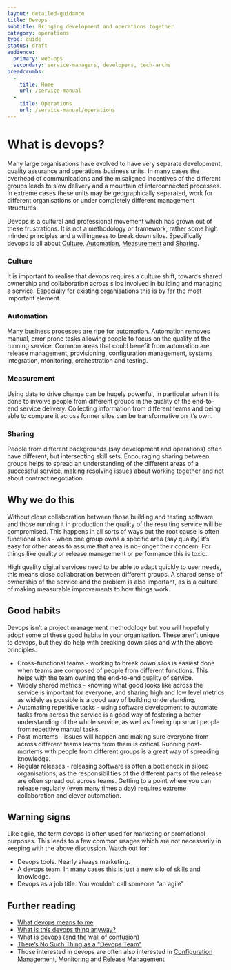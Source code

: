 ```yaml
---
layout: detailed-guidance
title: Devops
subtitle: Bringing development and operations together
category: operations
type: guide
status: draft
audience: 
  primary: web-ops
  secondary: service-managers, developers, tech-archs
breadcrumbs:
  -
    title: Home
    url: /service-manual
  -
    title: Operations
    url: /service-manual/operations
---
```


# What is devops?

Many large organisations have evolved to have very separate development, quality assurance and operations business units. In many cases the overhead of communications and the misaligned incentives of the different groups leads to slow delivery and a mountain of interconnected processes. In extreme cases these units may be geographically separated, work for different organisations or under completely different management structures.

Devops is a cultural and professional movement which has grown out of these frustrations. It is not a methodology or framework, rather some high minded principles and a willingness to break down silos. Specifically devops is all about [Culture](#culture), [Automation](#automation), [Measurement](#measurement) and [Sharing](#sharing).

### Culture

It is important to realise that devops requires a culture shift, towards shared ownership and collaboration across silos involved in building and managing a service. Especially for existing organisations this is by far the most important element.

### Automation

Many business processes are ripe for automation. Automation removes manual, error prone tasks allowing people to focus on the quality of the running service. Common areas that could benefit from automation are release management, provisioning, configuration management, systems integration, monitoring, orchestration and testing.

### Measurement

Using data to drive change can be hugely powerful, in particular when it is done to involve people from different groups in the quality of the end-to-end service delivery. Collecting information from different teams and being able to compare it across former silos can be transformative on it’s own.

### Sharing

People from different backgrounds (say development and operations) often have different, but intersecting skill sets. Encouraging sharing between groups helps to spread an understanding of the different areas of a successful service, making resolving issues about working together and not about contract negotiation. 

## Why we do this

Without close collaboration between those building and testing software and those running it in production the quality of the resulting service will be compromised. This happens in all sorts of ways but the root cause is often functional silos - when one group owns a specific area (say quality) it’s easy for other areas to assume that area is no-longer their concern. For things like quality or release management or performance this is toxic. 

High quality digital services need to be able to adapt quickly to user needs, this means close collaboration between different groups. A shared sense of ownership of the service and the problem is also important, as is a culture of making measurable improvements to how things work. 

## Good habits

Devops isn’t a project management methodology but you will hopefully adopt some of these good habits in your organisation. These aren’t unique to devops, but they do help with breaking down silos and with the above principles.

* Cross-functional teams - working to break down silos is easiest done when teams are composed of people from different functions. This helps with the team owning the end-to-end quality of service.
* Widely shared metrics - knowing what good looks like across the service is important for everyone, and sharing high and low level metrics as widely as possible is a good way of building understanding. 
* Automating repetitive tasks - using software development to automate tasks from across the service is a good way of fostering a better understanding of the whole service, as well as freeing up smart people from repetitive manual tasks.
* Post-mortems - issues will happen and making sure everyone from across different teams learns from them is critical. Running post-mortems with people from different groups is a great way of spreading knowledge.
* Regular releases - releasing software is often a bottleneck in siloed organisations, as the responsibilities of the different parts of the release are often spread out across teams. Getting to a point where you can release regularly (even many times a day) requires extreme collaboration and clever automation.

## Warning signs

Like agile, the term devops is often used for marketing or promotional purposes. This leads to a few common usages which are not necessarily in keeping with the above discussion. Watch out for:

* Devops tools. Nearly always marketing.
* A devops team. In many cases this is just a new silo of skills and knowledge.
* Devops as a job title. You wouldn’t call someone “an agile”

## Further reading

* [What devops means to me](http://www.opscode.com/blog/2010/07/16/what-devops-means-to-me/)
* [What is this devops thing anyway?](http://www.jedi.be/blog/2010/02/12/what-is-this-devops-thing-anyway/)
* [What is devops (and the wall of confusion)](http://dev2ops.org/2010/02/what-is-devops/)
* [There’s No Such Thing as a "Devops Team"](http://continuousdelivery.com/2012/10/theres-no-such-thing-as-a-devops-team/)
* Those interested in devops are often also interested in [Configuration Management](https://www.gov.uk/service-manual/making-software/configuration-management.html), [Monitoring](https://www.gov.uk/service-manual/operations/monitoring.html) and [Release Management](https://www.gov.uk/service-manual/making-software/release-strategies.html)




